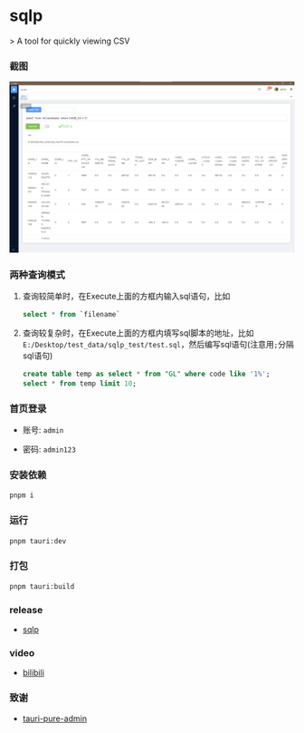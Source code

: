 <h1>sqlp</h1>
> A tool for quickly viewing CSV

### 截图

![image](/demo/screen1.png)

### 两种查询模式

1. 查询较简单时，在Execute上面的方框内输入sql语句，比如

   ```sql
   select * from `filename`
   ```

2. 查询较复杂时，在Execute上面的方框内填写sql脚本的地址，比如`E:/Desktop/test_data/sqlp_test/test.sql`，然后编写sql语句(注意用`;`分隔sql语句)

   ```sql
   create table temp as select * from "GL" where code like '1%';
   select * from temp limit 10;
   ```




### 首页登录

* 账号: `admin`

* 密码: `admin123`



### 安装依赖

```sh
pnpm i
```

### 运行

```sh
pnpm tauri:dev
```

### 打包

```sh
pnpm tauri:build
```



### release

* [sqlp](https://github.com/tansen87/sqlp/releases/)

### video

* [bilibili](https://www.bilibili.com/video/BV1XS411c7zd/?spm_id_from=333.999.0.0&vd_source=5ee5270944c6e7a459e1311330bf455c)

### 致谢
* [tauri-pure-admin](https://github.com/pure-admin/tauri-pure-admin)
